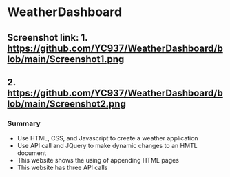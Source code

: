 # WeatherDashboard

## Screenshot link: 1. https://github.com/YC937/WeatherDashboard/blob/main/Screenshot1.png
##                  2. https://github.com/YC937/WeatherDashboard/blob/main/Screenshot2.png

### Summary
* Use HTML, CSS, and Javascript to create a weather application 
* Use API call and JQuery to make dynamic changes to an HMTL document
* This website shows the using of appending HTML pages 
* This website has three API calls
